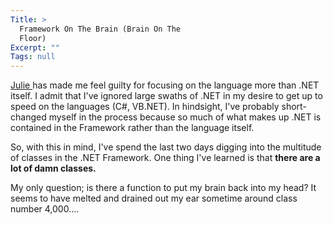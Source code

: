 ```yaml
---
Title: >
  Framework On The Brain (Brain On The
  Floor)
Excerpt: ""
Tags: null
---
```

<a target="_blank"  href="http://dotnetweblogs.com/JLerman/posts/5069.aspx">Julie </a>has made me feel guilty for focusing on the language more than .NET itself. I admit that I've ignored large swaths of .NET in my desire to get up to speed on the languages (C#, VB.NET). In hindsight, I've probably short-changed myself in the process because so much of what makes up .NET is contained in the Framework rather than the language itself.

So, with this in mind, I've spend the last two days digging into the multitude of classes in the .NET Framework. One thing I've learned is that <b> there are a lot of damn classes.</b>

My only question; is there a function to put my brain back into my head? It seems to have melted and drained out my ear sometime around class number 4,000....